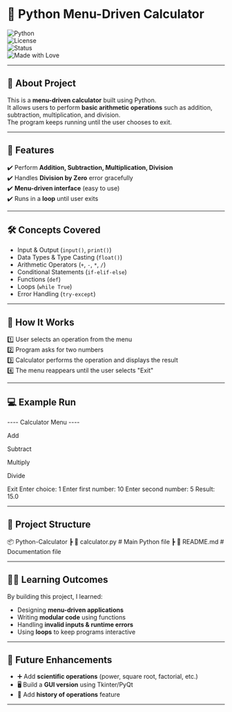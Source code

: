 # 🧮 Python Menu-Driven Calculator  

![Python](https://img.shields.io/badge/Python-3.x-blue)  
![License](https://img.shields.io/badge/License-MIT-green)  
![Status](https://img.shields.io/badge/Status-Completed-success)  
![Made with Love](https://img.shields.io/badge/Made%20with-❤️-red)  

---

## 📌 About Project  
This is a **menu-driven calculator** built using Python.  
It allows users to perform **basic arithmetic operations** such as addition, subtraction, multiplication, and division.  
The program keeps running until the user chooses to exit.  

---

## 🚀 Features  
✔️ Perform **Addition, Subtraction, Multiplication, Division**  
✔️ Handles **Division by Zero** error gracefully  
✔️ **Menu-driven interface** (easy to use)  
✔️ Runs in a **loop** until user exits  

---

## 🛠️ Concepts Covered  
- Input & Output (`input()`, `print()`)  
- Data Types & Type Casting (`float()`)  
- Arithmetic Operators (`+`, `-`, `*`, `/`)  
- Conditional Statements (`if-elif-else`)  
- Functions (`def`)  
- Loops (`while True`)  
- Error Handling (`try-except`)  

---

## 📖 How It Works  
1️⃣ User selects an operation from the menu  
2️⃣ Program asks for two numbers  
3️⃣ Calculator performs the operation and displays the result  
4️⃣ The menu reappears until the user selects "Exit"  

---

## 💻 Example Run  

---- Calculator Menu ----

Add

Subtract

Multiply

Divide

Exit
Enter choice: 1
Enter first number: 10
Enter second number: 5
Result: 15.0


---

## 📂 Project Structure  
📦 Python-Calculator
┣ 📜 calculator.py # Main Python file
┣ 📜 README.md # Documentation file

---

## 🧑‍💻 Learning Outcomes  
By building this project, I learned:  
- Designing **menu-driven applications**  
- Writing **modular code** using functions  
- Handling **invalid inputs & runtime errors**  
- Using **loops** to keep programs interactive  

---

## 🔮 Future Enhancements  
- ➕ Add **scientific operations** (power, square root, factorial, etc.)  
- 🖥️ Build a **GUI version** using Tkinter/PyQt  
- 📜 Add **history of operations** feature  

---


